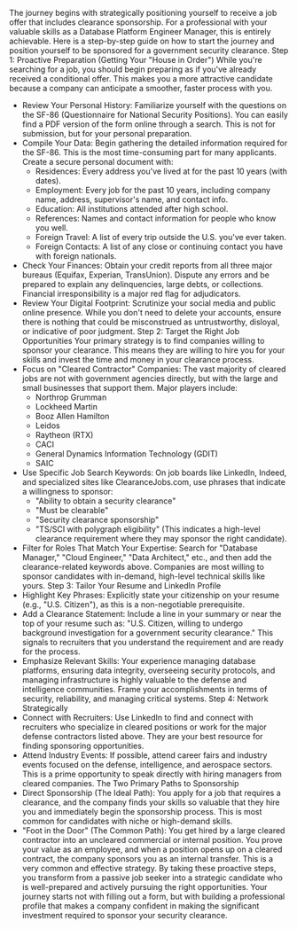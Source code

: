 The journey begins with strategically positioning yourself to receive a job offer that includes clearance sponsorship. For a professional with your valuable skills as a Database Platform Engineer Manager, this is entirely achievable.
Here is a step-by-step guide on how to start the journey and position yourself to be sponsored for a government security clearance.
Step 1: Proactive Preparation (Getting Your "House in Order")
While you're searching for a job, you should begin preparing as if you've already received a conditional offer. This makes you a more attractive candidate because a company can anticipate a smoother, faster process with you.
 * Review Your Personal History: Familiarize yourself with the questions on the SF-86 (Questionnaire for National Security Positions). You can easily find a PDF version of the form online through a search. This is not for submission, but for your personal preparation.
 * Compile Your Data: Begin gathering the detailed information required for the SF-86. This is the most time-consuming part for many applicants. Create a secure personal document with:
   * Residences: Every address you've lived at for the past 10 years (with dates).
   * Employment: Every job for the past 10 years, including company name, address, supervisor's name, and contact info.
   * Education: All institutions attended after high school.
   * References: Names and contact information for people who know you well.
   * Foreign Travel: A list of every trip outside the U.S. you've ever taken.
   * Foreign Contacts: A list of any close or continuing contact you have with foreign nationals.
 * Check Your Finances: Obtain your credit reports from all three major bureaus (Equifax, Experian, TransUnion). Dispute any errors and be prepared to explain any delinquencies, large debts, or collections. Financial irresponsibility is a major red flag for adjudicators.
 * Review Your Digital Footprint: Scrutinize your social media and public online presence. While you don't need to delete your accounts, ensure there is nothing that could be misconstrued as untrustworthy, disloyal, or indicative of poor judgment.
Step 2: Target the Right Job Opportunities
Your primary strategy is to find companies willing to sponsor your clearance. This means they are willing to hire you for your skills and invest the time and money in your clearance process.
 * Focus on "Cleared Contractor" Companies: The vast majority of cleared jobs are not with government agencies directly, but with the large and small businesses that support them. Major players include:
   * Northrop Grumman
   * Lockheed Martin
   * Booz Allen Hamilton
   * Leidos
   * Raytheon (RTX)
   * CACI
   * General Dynamics Information Technology (GDIT)
   * SAIC
 * Use Specific Job Search Keywords: On job boards like LinkedIn, Indeed, and specialized sites like ClearanceJobs.com, use phrases that indicate a willingness to sponsor:
   * "Ability to obtain a security clearance"
   * "Must be clearable"
   * "Security clearance sponsorship"
   * "TS/SCI with polygraph eligibility" (This indicates a high-level clearance requirement where they may sponsor the right candidate).
 * Filter for Roles That Match Your Expertise: Search for "Database Manager," "Cloud Engineer," "Data Architect," etc., and then add the clearance-related keywords above. Companies are most willing to sponsor candidates with in-demand, high-level technical skills like yours.
Step 3: Tailor Your Resume and LinkedIn Profile
 * Highlight Key Phrases: Explicitly state your citizenship on your resume (e.g., "U.S. Citizen"), as this is a non-negotiable prerequisite.
 * Add a Clearance Statement: Include a line in your summary or near the top of your resume such as: "U.S. Citizen, willing to undergo background investigation for a government security clearance." This signals to recruiters that you understand the requirement and are ready for the process.
 * Emphasize Relevant Skills: Your experience managing database platforms, ensuring data integrity, overseeing security protocols, and managing infrastructure is highly valuable to the defense and intelligence communities. Frame your accomplishments in terms of security, reliability, and managing critical systems.
Step 4: Network Strategically
 * Connect with Recruiters: Use LinkedIn to find and connect with recruiters who specialize in cleared positions or work for the major defense contractors listed above. They are your best resource for finding sponsoring opportunities.
 * Attend Industry Events: If possible, attend career fairs and industry events focused on the defense, intelligence, and aerospace sectors. This is a prime opportunity to speak directly with hiring managers from cleared companies.
The Two Primary Paths to Sponsorship
 * Direct Sponsorship (The Ideal Path): You apply for a job that requires a clearance, and the company finds your skills so valuable that they hire you and immediately begin the sponsorship process. This is most common for candidates with niche or high-demand skills.
 * "Foot in the Door" (The Common Path): You get hired by a large cleared contractor into an uncleared commercial or internal position. You prove your value as an employee, and when a position opens up on a cleared contract, the company sponsors you as an internal transfer. This is a very common and effective strategy.
By taking these proactive steps, you transform from a passive job seeker into a strategic candidate who is well-prepared and actively pursuing the right opportunities. Your journey starts not with filling out a form, but with building a professional profile that makes a company confident in making the significant investment required to sponsor your security clearance.
